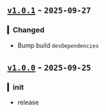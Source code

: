 ## [`v1.0.1`](https://github.com/fetchTe/cli-reap/releases/tag/v1.0.1) - `2025-09-27`

### ▎Changed
+ Bump build `devDependencies`



## [`v1.0.0`](https://github.com/fetchTe/cli-reap/releases/tag/v1.0.0) - `2025-09-25`

### ▎init
- release
